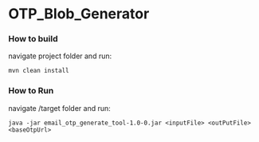 # OTP_Blob_Generator
### How to build 
navigate project folder and run:

    mvn clean install 

### How to Run

navigate /target folder and run:

    java -jar email_otp_generate_tool-1.0-0.jar <inputFile> <outPutFile> <baseOtpUrl>